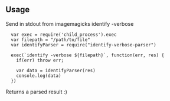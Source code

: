 ## Usage

Send in stdout from imagemagicks identify -verbose

```
  var exec = require('child_process').exec
  var filepath = "/path/to/file"
  var identifyParser = require("identify-verbose-parser")

  exec(`identify -verbose ${filepath}`, function(err, res) {
    if(err) throw err;

    var data = identifyParser(res)
    console.log(data)
  })
```

Returns a parsed result :)
